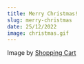 ```yaml
---
title: Merry Christmas!
slug: merry-christmas
date: 25/12/2022
image: christmas.gif
---
```

Image by [Shopping Cart](https://shoppncart.tumblr.com/)